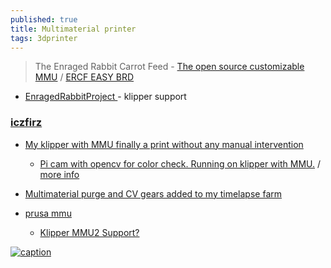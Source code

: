 ```yaml
---
published: true
title: Multimaterial printer
tags: 3dprinter
---
```

> The Enraged Rabbit Carrot Feed - [The open source customizable MMU](https://www.youtube.com/watch?v=ccwiylrg7KM) / [ERCF EASY BRD](https://github.com/Tircown/ERCF-easy-brd) 

- [EnragedRabbitProject ](https://github.com/EtteGit/EnragedRabbitProject) - klipper support

### [iczfirz](https://www.youtube.com/c/iczfirz/videos)
- [My klipper with MMU finally a print without any manual intervention](https://www.reddit.com/r/klippers/comments/w8hrcl/my_klipper_with_mmu_finally_a_print_without_any/)
	- [Pi cam with opencv for color check. Running on klipper with MMU.](https://www.reddit.com/r/3Dprinting/comments/uba40q/pi_cam_with_opencv_for_color_check_running_on/) / [more info](https://www.reddit.com/r/3dpTimelapse/comments/uhd17p/multimaterial_purge_and_cv_gears_added_to_my/)
- [Multimaterial purge and CV gears added to my timelapse farm](https://www.reddit.com/r/3dpTimelapse/comments/uhd17p/multimaterial_purge_and_cv_gears_added_to_my/)

- [prusa mmu](https://www.youtube.com/results?search_query=prusa+mmu)
	- [Klipper MMU2 Support? ](https://klipper.discourse.group/t/klipper-mmu2-support/345)

[![caption](https://img.youtube.com/vi/BmbYEOAFL44/0.jpg)](https://www.youtube.com/watch?v=BmbYEOAFL44)
